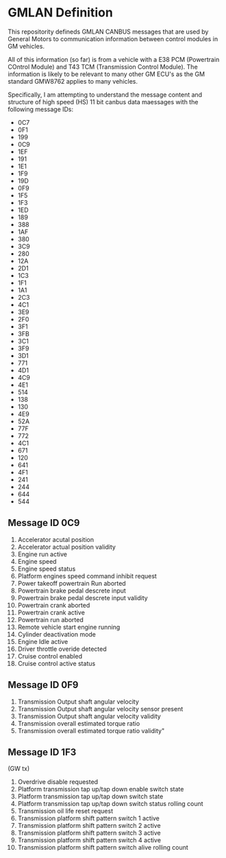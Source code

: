 # GMLAN Definition
This repositority defineds GMLAN CANBUS messages that are used by General Motors to communication information between control modules in GM vehicles.

All of this information (so far) is from a vehicle with a E38 PCM (Powertrain COntrol Module) and T43 TCM (Transmission Control Module). The information is likely to be relevant to many other GM ECU's as the GM standard GMW8762 applies to many vehicles.

Specifically, I am attempting to understand the message content and structure of high speed (HS) 11 bit canbus data maessages with the following message IDs:

- 0C7
- 0F1
- 199
- 0C9
- 1EF
- 191
- 1E1
- 1F9
- 19D
- 0F9
- 1F5
- 1F3
- 1ED
- 189
- 388
- 1AF
- 380
- 3C9
- 280
- 12A
- 2D1
- 1C3
- 1F1
- 1A1
- 2C3
- 4C1
- 3E9
- 2F0
- 3F1
- 3FB
- 3C1
- 3F9
- 3D1
- 771
- 4D1
- 4C9
- 4E1
- 514
- 138
- 130
- 4E9
- 52A
- 77F
- 772
- 4C1
- 671
- 120
- 641
- 4F1
- 241
- 244
- 644
- 544


## Message ID 0C9
1. Accelerator acutal position
2. Accelerator actual position validity
3. Engine run active
4. Engine speed
5. Engine speed status
6. Platform engines speed command inhibit request
7. Power takeoff powertrain Run aborted
8. Powertrain brake pedal descrete input
9. Powertrain brake pedal descrete input validity
10. Powertrain crank aborted
11. Powertrain crank active
12. Powertrain run aborted
13. Remote vehicle start engine running
14. Cylinder deactivation mode
15. Engine Idle active
16. Driver throttle overide detected
17. Cruise control enabled
18. Cruise control active status

## Message ID 0F9
1. Transmission Output shaft angular velocity
2. Transmission Output shaft angular velocity sensor present
3. Transmission Output shaft angular velocity validity
4. Transmission overall estimated torque ratio
5. Transmission overall estimated torque ratio validity"


## Message ID 1F3	
(GW tx)
1. Overdrive disable requested
2. Platform transmission tap up/tap down enable switch state
3. Platform transmission tap up/tap down switch state
4. Platform transmission tap up/tap down switch status rolling count
5. Transmission oil life reset request
6. Transmission platform shift pattern switch 1 active
7. Transmission platform shift pattern switch 2 active
8. Transmission platform shift pattern switch 3 active
9. Transmission platform shift pattern switch 4 active
10. Transmission platform shift pattern switch alive rolling count


